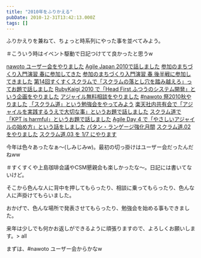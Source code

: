 ```yaml
---
title: "2010年をふりかえる"
pubDate: 2010-12-31T13:42:13.000Z
tags: []
---
```


ふりかえりを兼ねて、ちょっと時系列にやった事を並べてみよう。

＃こういう時はイベント駆動で日記つけてて良かったと思うw

[nawoto ユーザー会をやりました](http://d.hatena.ne.jp/nawoto/20100403/1270312026)
[Agile Japan 2010で話しました](http://d.hatena.ne.jp/nawoto/20100412/1271043347)
[参加のまちづくり入門演習 春に参加してきた](http://d.hatena.ne.jp/nawoto/20100417/1271654882)
[参加のまちづくり入門演習 春 後半戦に参加してきました](http://d.hatena.ne.jp/nawoto/20100425/1273114881)
[第14回すくすくスクラムで「スクラムの落とし穴を踏み越えろ」ってお題で話しました](http://d.hatena.ne.jp/nawoto/20100611/1276222826)
[RubyKaigi 2010 で「Head First ふつうのシステム開発」という企画をやりました](http://d.hatena.ne.jp/nawoto/20100830/1283136410)
[アジャイル無料相談をやりました](http://d.hatena.ne.jp/nawoto/20100907/1283822339)
[#nawoto 祭2010秋やりました](http://d.hatena.ne.jp/nawoto/20100916/1284633045)
[「スクラム道」という勉強会をやってみよう](http://d.hatena.ne.jp/nawoto/20101014/1287021171)
[楽天社内共有会で「アジャイルを実践するうえで大切な事」というお題で話しました](http://d.hatena.ne.jp/nawoto/20101104/1288873823)
[スクラム道で「KPT is harmful」というお題で話しました](http://d.hatena.ne.jp/nawoto/20101104/1288873824)
[Agile Day 4 で「やさしいアジャイルの始め方」という話をしました](http://d.hatena.ne.jp/nawoto/20101214/1292345260)
[パタン・ランゲージ強化月間](http://d.hatena.ne.jp/nawoto/20101220/1292821115)
[スクラム道.02 をやりました](http://d.hatena.ne.jp/nawoto/20101222/1293512616)
[スクラム道.03 を 1/7 にやります](http://d.hatena.ne.jp/nawoto/20101214/1292303391)

今年は色々あったなぁ〜(しみじみw)。最初の切っ掛けはユーザー会だったんだねww

＃すくすくや上島珈琲会議やCSM懇親会も楽しかったな〜。日記には書いてないけど。

そこから色んな人に背中を押してもらったり、相談に乗ってもらったり、色んな人に声掛けてもらいました。

おかげで、色んな場所で発表させてもらったり、勉強会を始める事もできました。

来年は少しでも何かお返しができるように頑張りますので、よろしくお願いします。> all

まずは、#nawoto ユーザー会からかなw